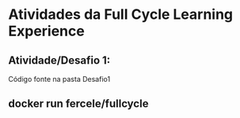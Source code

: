 # Atividades da Full Cycle Learning Experience
## Atividade/Desafio 1:
Código fonte na pasta Desafio1
## docker run fercele/fullcycle
